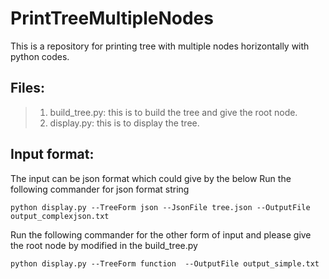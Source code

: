 # PrintTreeMultipleNodes
This is a repository for printing tree with multiple nodes horizontally with python codes.

## Files: 
>1. build_tree.py: this is to build the tree and give the root node.
>1. display.py: this is to display the tree.

## Input format:
The input can be json format which could give by the below 
Run the following commander for json format string
```
python display.py --TreeForm json --JsonFile tree.json --OutputFile output_complexjson.txt
```
Run the following commander for the other form of input and please give the root node by modified in the build_tree.py
```
python display.py --TreeForm function  --OutputFile output_simple.txt 
```
